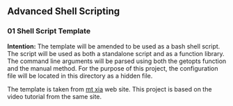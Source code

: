 ## Advanced Shell Scripting

### 01 Shell Script Template

__Intention:__
The template will be amended to be used as a bash shell script.
The script will be used as both a standalone script and as a function library.
The command line arguments will be parsed using both the getopts function
and the manual method.
For the purpose of this project, the configuration file will be located in this
directory as a hidden file.

The template is taken from [mt xia](http://www.mtxia.com/js/index.shtml) web site.
This project is based on the video tutorial from the same site.


